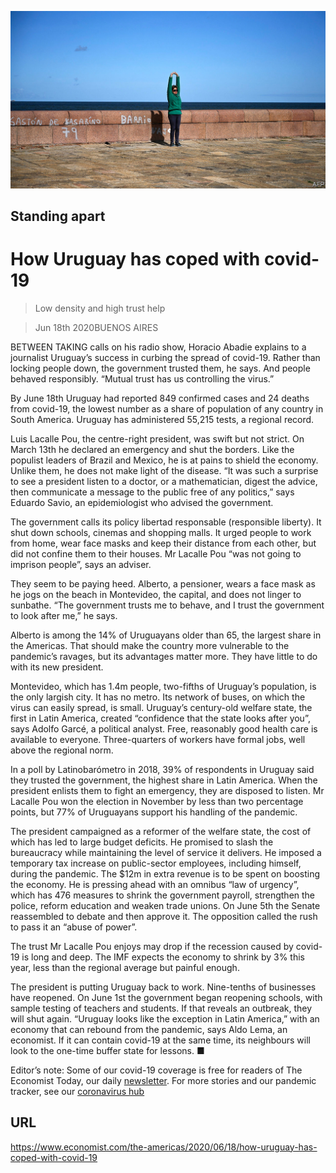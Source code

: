 ![](./images/20200620_AMP501.jpg)

## Standing apart

# How Uruguay has coped with covid-19

> Low density and high trust help

> Jun 18th 2020BUENOS AIRES

BETWEEN TAKING calls on his radio show, Horacio Abadie explains to a journalist Uruguay’s success in curbing the spread of covid-19. Rather than locking people down, the government trusted them, he says. And people behaved responsibly. “Mutual trust has us controlling the virus.”

By June 18th Uruguay had reported 849 confirmed cases and 24 deaths from covid-19, the lowest number as a share of population of any country in South America. Uruguay has administered 55,215 tests, a regional record.

Luis Lacalle Pou, the centre-right president, was swift but not strict. On March 13th he declared an emergency and shut the borders. Like the populist leaders of Brazil and Mexico, he is at pains to shield the economy. Unlike them, he does not make light of the disease. “It was such a surprise to see a president listen to a doctor, or a mathematician, digest the advice, then communicate a message to the public free of any politics,” says Eduardo Savio, an epidemiologist who advised the government.

The government calls its policy libertad responsable (responsible liberty). It shut down schools, cinemas and shopping malls. It urged people to work from home, wear face masks and keep their distance from each other, but did not confine them to their houses. Mr Lacalle Pou “was not going to imprison people”, says an adviser.

They seem to be paying heed. Alberto, a pensioner, wears a face mask as he jogs on the beach in Montevideo, the capital, and does not linger to sunbathe. “The government trusts me to behave, and I trust the government to look after me,” he says.

Alberto is among the 14% of Uruguayans older than 65, the largest share in the Americas. That should make the country more vulnerable to the pandemic’s ravages, but its advantages matter more. They have little to do with its new president.

Montevideo, which has 1.4m people, two-fifths of Uruguay’s population, is the only largish city. It has no metro. Its network of buses, on which the virus can easily spread, is small. Uruguay’s century-old welfare state, the first in Latin America, created “confidence that the state looks after you”, says Adolfo Garcé, a political analyst. Free, reasonably good health care is available to everyone. Three-quarters of workers have formal jobs, well above the regional norm.

In a poll by Latinobarómetro in 2018, 39% of respondents in Uruguay said they trusted the government, the highest share in Latin America. When the president enlists them to fight an emergency, they are disposed to listen. Mr Lacalle Pou won the election in November by less than two percentage points, but 77% of Uruguayans support his handling of the pandemic.

The president campaigned as a reformer of the welfare state, the cost of which has led to large budget deficits. He promised to slash the bureaucracy while maintaining the level of service it delivers. He imposed a temporary tax increase on public-sector employees, including himself, during the pandemic. The $12m in extra revenue is to be spent on boosting the economy. He is pressing ahead with an omnibus “law of urgency”, which has 476 measures to shrink the government payroll, strengthen the police, reform education and weaken trade unions. On June 5th the Senate reassembled to debate and then approve it. The opposition called the rush to pass it an “abuse of power”.

The trust Mr Lacalle Pou enjoys may drop if the recession caused by covid-19 is long and deep. The IMF expects the economy to shrink by 3% this year, less than the regional average but painful enough.

The president is putting Uruguay back to work. Nine-tenths of businesses have reopened. On June 1st the government began reopening schools, with sample testing of teachers and students. If that reveals an outbreak, they will shut again. “Uruguay looks like the exception in Latin America,” with an economy that can rebound from the pandemic, says Aldo Lema, an economist. If it can contain covid-19 at the same time, its neighbours will look to the one-time buffer state for lessons. ■

Editor’s note: Some of our covid-19 coverage is free for readers of The Economist Today, our daily [newsletter](https://www.economist.com/https://my.economist.com/user#newsletter). For more stories and our pandemic tracker, see our [coronavirus hub](https://www.economist.com//news/2020/03/11/the-economists-coverage-of-the-coronavirus)

## URL

https://www.economist.com/the-americas/2020/06/18/how-uruguay-has-coped-with-covid-19
